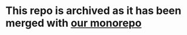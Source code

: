 # This repo is archived as it has been merged with [our monorepo](https://github.com/atomicdata-dev/atomic-server/tree/develop/browser/svelte)

